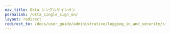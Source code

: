 ```yaml
---
nav_title: Okta シングルサインオン
permalink: /okta_single_sign_on/
layout: redirect
redirect_to: /docs/user_guide/administrative/logging_in_and_security/single_sign_on/okta_single_sign_on/#okta-single-sign-on
---
```

